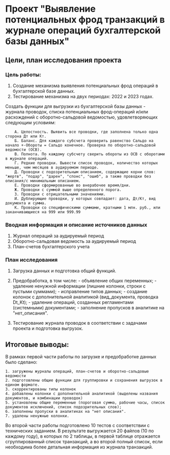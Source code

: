 # Проект "Выявление потенциальных фрод транзакций в журнале операций бухгалтерской базы данных"

## Цели, план исследования проекта

###  Цель работы:

1. Создание механизма выявления потенциальных фрод операций в бухгалтерской базе данных.
2. Тестирование механизма на двух периодах: 2022 и 2023 годах.

Создать функции для выгрузки из бухгалтерской базы данных - журнала проводок, списка потенциальных фрод-операций и/или расхождений с оборотно-сальдовой ведомостью, удовлетворяющих следующим условиям:

        А. Целостность. Выявить все проводки, где заполнена только одна сторона Дт или Кт.
        Б. Баланс. Для каждого субсчета проверить равенство Сальдо на начало +-Обороты = Сальдо конечное. Проверка по оборотно-сальдовой ведомости (ОСВ).
        В. Полнота. По каждому субсчету сверить обороты из ОСВ с оборотами в журнале операций.
        Г. Редкие проводки. Вывести список проводок, количество которых меньше, чем месяцев в аудируемом периоде.
        Д. Проводки с подозрительным описанием, содержащие корни слов: "жертв", "подар", "дарен", "спонс", "ошиб", а также проводки без описания/с минимальным описанием.
        Е. Проводки сформированные во внерабочее время/дни.
        Ж. Проводки с суммой выше определенного порога.
        З. Проводки с отрицательными значениями.
        И. Дублирующие проводки, у которых совпадает: дата, Дт/Кт, вид документа и сумма.
        К. Проводки со специфическими суммами, кратными 1 млн. руб., или заканчивающиеся на 999 или 999.99

### Вводная информация и описание источников данных

1. Журнал операций за аудируемый период
2. Оборотно-сальдовая ведомость за аудируемый период
3. План-счетов бухгалтерского учета

### План исследования

1. Загрузка данных и подготовка общий функций.

2. Предобработка, в том числе:
                 - объявление общих переменных;
                 - удаление ненужной информации (лишние колонки, строки с пустыми суммами); 
                 - исправление типов данных;
                 - создание колонок с дополнительной аналитикой (вид_документа, проводка Dt_Kt);
                 - удаление операций, созданных регламентами  (системными) документами;
                 - заполнение пропусков в аналитике на "нет_описания".


3. Тестирование журнала проводок в соответствии с задачами проекта и подготовка выгрузок.

## Итоговые выводы:

В рамках первой части работы по загрузке и предобработке данных было сделано:

    1. загружены журналы операций, план-счетов и оборотно-сальдовые ведомости
    2. подготовлены общие функции для группировки и сохранения выгрузок в едином формате.
    3. скорректированы типы колонок
    4. добавлены колонки с дополнительной аналитикой (выделены названия документов, и комбинации проводок)
    5. установлены общие переменные (пороговая сумма, рабочие часы, список документов исключений, список подозрительных слов);
    6. заполнены пропуски в аналитиках на "нет описания".
    7. удалены ненужные колонки.

Во второй части работы подготовлено 10 тестов с соответствии с технических заданием.
В результате выгружается 20 файлов (10 по каждому году), в которых по 2 таблицы, 
в первой таблице отражается сгруппированный список транзакций, а во второй полный список, 
если необходима более детальная информация из журнала транзакций.   

